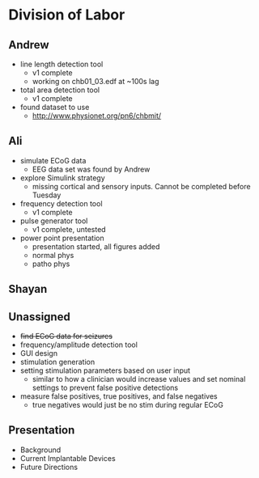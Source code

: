 # Division of Labor

## Andrew
* line length detection tool
  * v1 complete
  * working on chb01_03.edf at ~100s lag
* total area detection tool
  * v1 complete
* found dataset to use
  * http://www.physionet.org/pn6/chbmit/

## Ali
* simulate ECoG data
  * EEG data set was found by Andrew
* explore Simulink strategy
  * missing cortical and sensory inputs. Cannot be completed before Tuesday
* frequency detection tool
  * v1 complete
* pulse generator tool
  * v1 complete, untested
* power point presentation
  * presentation started, all figures added
  * normal phys
  * patho phys

## Shayan


## Unassigned
* ~~find ECoG data for seizures~~
* frequency/amplitude detection tool
* GUI design
* stimulation generation
* setting stimulation parameters based on user input
  * similar to how a clinician would increase values and set nominal settings to prevent false positive detections
* measure false positives, true positives, and false negatives
  * true negatives would just be no stim during regular ECoG
  
 ## Presentation
 * Background
 * Current Implantable Devices
 * Future Directions
